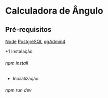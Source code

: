 # Calculadora de Ângulo

## Pré-requisitos
  [Node](https://nodejs.org/en/)
  [PostgreSQL](https://www.postgresql.org/)
  [pgAdmin4](https://www.pgadmin.org/download/)

*1 Instalação
###### npm install

* Inicialização 
###### npm run dev
